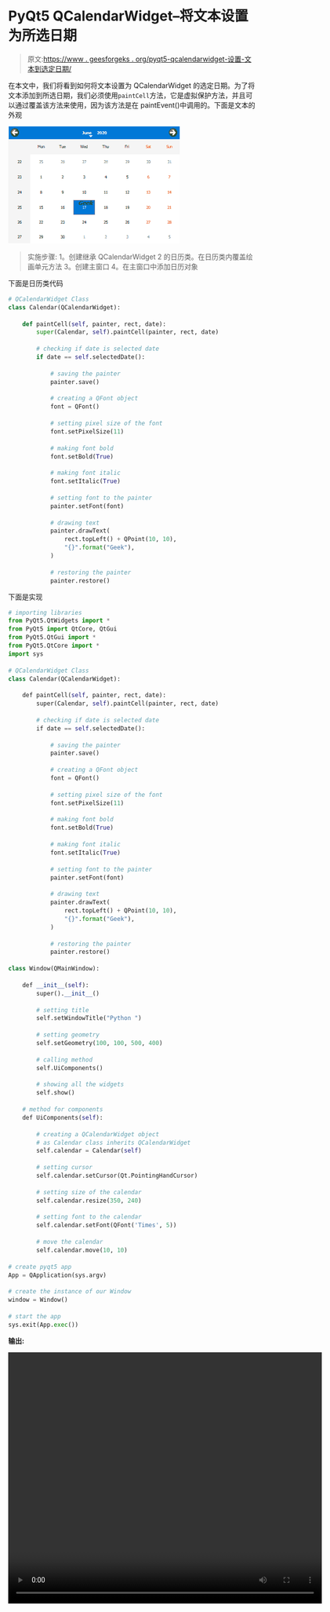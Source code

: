 # PyQt5 QCalendarWidget–将文本设置为所选日期

> 原文:[https://www . geesforgeks . org/pyqt5-qcalendarwidget-设置-文本到选定日期/](https://www.geeksforgeeks.org/pyqt5-qcalendarwidget-setting-text-to-the-selected-date/)

在本文中，我们将看到如何将文本设置为 QCalendarWidget 的选定日期。为了将文本添加到所选日期，我们必须使用`paintCell`方法，它是虚拟保护方法，并且可以通过覆盖该方法来使用，因为该方法是在 paintEvent()中调用的。下面是文本的外观

![](img/250ffa812241047d10109a7049c81818.png)

> 实施步骤:
> 1。创建继承 QCalendarWidget
> 2 的日历类。在日历类内覆盖绘画单元方法
> 3。创建主窗口
> 4。在主窗口中添加日历对象

下面是日历类代码

```py
# QCalendarWidget Class
class Calendar(QCalendarWidget):

    def paintCell(self, painter, rect, date):
        super(Calendar, self).paintCell(painter, rect, date)

        # checking if date is selected date
        if date == self.selectedDate():

            # saving the painter
            painter.save()

            # creating a QFont object
            font = QFont()

            # setting pixel size of the font
            font.setPixelSize(11)

            # making font bold
            font.setBold(True)

            # making font italic
            font.setItalic(True)

            # setting font to the painter
            painter.setFont(font)

            # drawing text
            painter.drawText(
                rect.topLeft() + QPoint(10, 10),
                "{}".format("Geek"),
            )

            # restoring the painter
            painter.restore()

```

下面是实现

```py
# importing libraries
from PyQt5.QtWidgets import * 
from PyQt5 import QtCore, QtGui
from PyQt5.QtGui import * 
from PyQt5.QtCore import * 
import sys

# QCalendarWidget Class
class Calendar(QCalendarWidget):

    def paintCell(self, painter, rect, date):
        super(Calendar, self).paintCell(painter, rect, date)

        # checking if date is selected date
        if date == self.selectedDate():

            # saving the painter
            painter.save()

            # creating a QFont object
            font = QFont()

            # setting pixel size of the font
            font.setPixelSize(11)

            # making font bold
            font.setBold(True)

            # making font italic
            font.setItalic(True)

            # setting font to the painter
            painter.setFont(font)

            # drawing text
            painter.drawText(
                rect.topLeft() + QPoint(10, 10),
                "{}".format("Geek"),
            )

            # restoring the painter
            painter.restore()

class Window(QMainWindow):

    def __init__(self):
        super().__init__()

        # setting title
        self.setWindowTitle("Python ")

        # setting geometry
        self.setGeometry(100, 100, 500, 400)

        # calling method
        self.UiComponents()

        # showing all the widgets
        self.show()

    # method for components
    def UiComponents(self):

        # creating a QCalendarWidget object
        # as Calendar class inherits QCalendarWidget
        self.calendar = Calendar(self)

        # setting cursor
        self.calendar.setCursor(Qt.PointingHandCursor)

        # setting size of the calendar
        self.calendar.resize(350, 240)

        # setting font to the calendar
        self.calendar.setFont(QFont('Times', 5))

        # move the calendar
        self.calendar.move(10, 10)

# create pyqt5 app
App = QApplication(sys.argv)

# create the instance of our Window
window = Window()

# start the app
sys.exit(App.exec())
```

**输出:**

<video class="wp-video-shortcode" id="video-434803-1" width="640" height="512" preload="metadata" controls=""><source type="video/mp4" src="https://media.geeksforgeeks.org/wp-content/uploads/20200617001116/Python-2020-06-17-00-10-45.mp4?_=1">[https://media.geeksforgeeks.org/wp-content/uploads/20200617001116/Python-2020-06-17-00-10-45.mp4](https://media.geeksforgeeks.org/wp-content/uploads/20200617001116/Python-2020-06-17-00-10-45.mp4)</video>